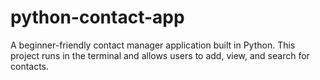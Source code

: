 # python-contact-app
A beginner-friendly contact manager application built in Python. This project runs in the terminal and allows users to add, view, and search for contacts.
